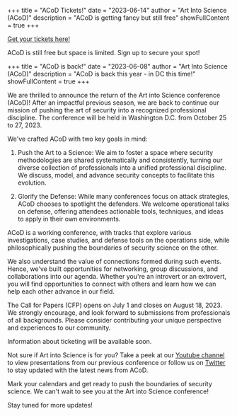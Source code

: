 +++
title = "ACoD Tickets!"
date = "2023-06-14"
author = "Art Into Science (ACoD)"
description = "ACoD is getting fancy but still free"
showFullContent = true
+++

[Get your tickets here!](https://www.eventbrite.com/e/art-into-science-a-conference-on-defense-tickets-656839754387)

ACoD is still free but space is limited. Sign up to secure your spot!

+++
title = "ACoD is back!"
date = "2023-06-08"
author = "Art Into Science (ACoD)"
description = "ACoD is back this year - in DC this time!"
showFullContent = true
+++

We are thrilled to announce the return of the Art into Science conference (ACoD)! After an impactful previous season, we are back to continue our mission of pushing the art of security into a recognized professional discipline. The conference will be held in Washington D.C. from October 25 to 27, 2023.

We've crafted ACoD with two key goals in mind:

1. Push the Art to a Science: We aim to foster a space where security methodologies are shared systematically and consistently, turning our diverse collection of professionals into a unified professional discipline. We discuss, model, and advance security concepts to facilitate this evolution.

2. Glorify the Defense: While many conferences focus on attack strategies, ACoD chooses to spotlight the defenders. We welcome operational talks on defense, offering attendees actionable tools, techniques, and ideas to apply in their own environments.

ACoD is a working conference, with tracks that explore various investigations, case studies, and defense tools on the operations side, while philosophically pushing the boundaries of security science on the other.

We also understand the value of connections formed during such events. Hence, we've built opportunities for networking, group discussions, and collaborations into our agenda. Whether you're an introvert or an extrovert, you will find opportunities to connect with others and learn how we can help each other advance in our field.

The Call for Papers (CFP) opens on July 1 and closes on August 18, 2023. We strongly encourage, and look forward to submissions from professionals of all backgrounds. Please consider contributing your unique perspective and experiences to our community.

Information about ticketing will be available soon.

Not sure if Art into Science is for you? Take a peek at our [Youtube channel](https://www.youtube.com/@aconferencefordefense-acod8650) to view presentations from our previous conference or follow us on [Twitter](https://twitter.com/artintoscience) to stay updated with the latest news from ACoD.

Mark your calendars and get ready to push the boundaries of security science. We can't wait to see you at the Art into Science conference!

Stay tuned for more updates!
